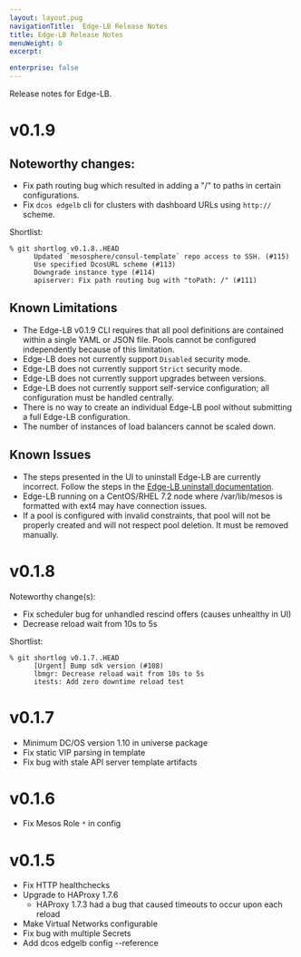 ```yaml
---
layout: layout.pug
navigationTitle:  Edge-LB Release Notes
title: Edge-LB Release Notes
menuWeight: 0
excerpt:

enterprise: false
---
```


Release notes for Edge-LB.

# v0.1.9

## Noteworthy changes:

- Fix path routing bug which resulted in adding a "/" to paths in certain configurations.
- Fix `dcos edgelb` cli for clusters with dashboard URLs using `http://` scheme.

Shortlist:

```
% git shortlog v0.1.8..HEAD
      Updated `mesosphere/consul-template` repo access to SSH. (#115)
      Use specified DcosURL scheme (#113)
      Downgrade instance type (#114)
      apiserver: Fix path routing bug with "toPath: /" (#111)
```

## Known Limitations

* The Edge-LB v0.1.9 CLI requires that all pool definitions are contained within a single YAML or JSON file. Pools cannot be configured independently because of this limitation.
* Edge-LB does not currently support `Disabled` security mode.
* Edge-LB does not currently support `Strict` security mode.
* Edge-LB does not currently support upgrades between versions.
* Edge-LB does not currently support self-service configuration; all configuration must be handled centrally.
* There is no way to create an individual Edge-LB pool without submitting a full Edge-LB configuration.
* The number of instances of load balancers cannot be scaled down.

## Known Issues

* The steps presented in the UI to uninstall Edge-LB are currently incorrect. Follow the steps in the [Edge-LB uninstall documentation](/services/edge-lb/0.1/uninstalling/).
* Edge-LB running on a CentOS/RHEL 7.2 node where /var/lib/mesos is formatted with ext4 may have connection issues.
* If a pool is configured with invalid constraints, that pool will not be properly created and will not respect pool deletion.  It must be removed manually.

# v0.1.8

Noteworthy change(s):

- Fix scheduler bug for unhandled rescind offers (causes unhealthy in UI)
- Decrease reload wait from 10s to 5s

Shortlist:

```
% git shortlog v0.1.7..HEAD
      [Urgent] Bump sdk version (#108)
      lbmgr: Decrease reload wait from 10s to 5s
      itests: Add zero downtime reload test
```

# v0.1.7

* Minimum DC/OS version 1.10 in universe package
* Fix static VIP parsing in template
* Fix bug with stale API server template artifacts

# v0.1.6

* Fix Mesos Role `*` in config

# v0.1.5

* Fix HTTP healthchecks
* Upgrade to HAProxy 1.7.6
    * HAProxy 1.7.3 had a bug that caused timeouts to occur upon each reload
* Make Virtual Networks configurable
* Fix bug with multiple Secrets
* Add dcos edgelb config --reference
